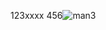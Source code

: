 123xxxx
456![man3](https://user-images.githubusercontent.com/86529721/123522164-3c782780-d6ee-11eb-919d-2d8b901ebc2b.jpg)
